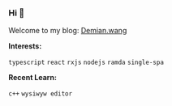 ### Hi 👋

Welcome to my blog:  [Demian.wang](http://demian.wang/)

**Interests:**

<code>typescript</code>
<code>react</code>
<code>rxjs</code>
<code>nodejs</code>
<code>ramda</code>
<code>single-spa</code>


**Recent Learn:**

<code>c++</code>
<code>wysiwyw editor</code>
